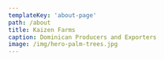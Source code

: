 ```yaml
---
templateKey: 'about-page'
path: /about
title: Kaizen Farms
caption: Dominican Producers and Exporters
image: /img/hero-palm-trees.jpg
---
```

